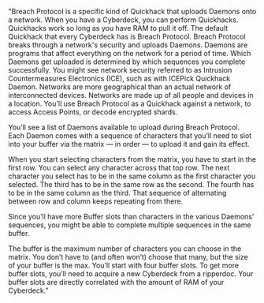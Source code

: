 "Breach Protocol is a specific kind of Quickhack that uploads Daemons onto a network. When you have a Cyberdeck, you can perform Quickhacks. Quickhacks work so long as you have RAM to pull it off. The default Quickhack that every Cyberdeck has is Breach Protocol. Breach Protocol breaks through a network's security and uploads Daemons. Daemons are programs that affect everything on the network for a period of time. Which Daemons get uploaded is determined by which sequences you complete successfully. You might see network security referred to as Intrusion Countermeasures Electronics (ICE), such as with ICEPick Quickhack Daemon. Networks are more geographical than an actual network of interconnected devices. Networks are made up of all people and devices in a location. You'll use Breach Protocol as a Quickhack against a network, to access Access Points, or decode encrypted shards.

You’ll see a list of Daemons available to upload during Breach Protocol. Each Daemon comes with a sequence of characters that you’ll need to slot into your buffer via the matrix — in order — to upload it and gain its effect.

When you start selecting characters from the matrix, you have to start in the first row. You can select any character across that top row. The next character you select has to be in the same column as the first character you selected. The third has to be in the same row as the second. The fourth has to be in the same column as the third. That sequence of alternating between row and column keeps repeating from there.

Since you’ll have more Buffer slots than characters in the various Daemons’ sequences, you might be able to complete multiple sequences in the same buffer.

The buffer is the maximum number of characters you can choose in the matrix. You don’t have to (and often won’t) choose that many, but the size of your buffer is the max. You’ll start with four buffer slots. To get more buffer slots, you’ll need to acquire a new Cyberdeck from a ripperdoc. Your buffer slots are directly correlated with the amount of RAM of your Cyberdeck."
